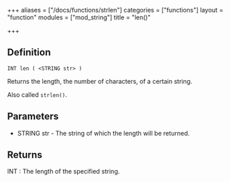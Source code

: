+++
aliases = ["/docs/functions/strlen"]
categories = ["functions"]
layout = "function"
modules = ["mod_string"]
title = "len()"

+++

## Definition

    INT len ( <STRING str> )

Returns the length, the number of characters, of a certain string.

Also called `strlen()`.

## Parameters

- STRING str  - The string of which the length will be returned.

## Returns

INT : The length of the specified string.
